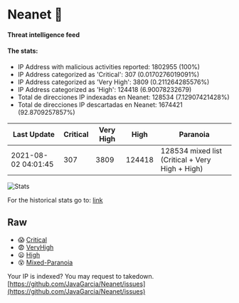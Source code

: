 # Neanet :hocho:
#### Threat intelligence feed
#### The stats:

- IP Address with malicious activities reported: 1802955 (100%)
- IP Address categorized as 'Critical':  307 (0.0170276019091%)
- IP Address categorized as 'Very High':  3809 (0.211264285576%)
- IP Address categorized as 'High':  124418 (6.90078232679)
- Total de direcciones IP indexadas en Neanet:  128534 (7.12907421428%)
- Total de direcciones IP descartadas en Neanet:  1674421 (92.8709257857%)

| Last Update | Critical | Very High | High | Paranoia |
| --- | --- | --- | --- | --- |
| 2021-08-02 04:01:45 | 307 | 3809 | 124418 | 128534 mixed list (Critical + Very High + High)|

![Stats](https://docs.google.com/spreadsheets/d/e/2PACX-1vSnaNMIXVabIpDJjufMlzH7poXnshF3mgd8Is1g9ytUEzVsP5my4Trn8f-xkoLLQ38xpL3HtmUexLo6/pubchart?oid=501124687&format=image)

For the historical stats go to: [link](/stats.csv)
## Raw
- :scream: [Critical](https://raw.githubusercontent.com/JavaGarcia/Neanet/master/blacklists/neanet_critical.txt)
- :fearful: [VeryHigh](https://raw.githubusercontent.com/JavaGarcia/Neanet/master/blacklists/neanet_veryHigh.txtt)
- :frowning: [High](https://raw.githubusercontent.com/JavaGarcia/Neanet/master/blacklists/neanet_high.txt)
- :dizzy_face: [Mixed-Paranoia](https://raw.githubusercontent.com/JavaGarcia/Neanet/master/blacklists/neanet_all.txt)


Your IP is indexed? You may request to takedown. [https://github.com/JavaGarcia/Neanet/issues](https://github.com/JavaGarcia/Neanet/issues)











































































































































































































































































































































































































































































































































































































































































































































































































































































































































































































































































































































































































































































































































































































































































































































































































































































































































































































































































































































































































































































































































































































































































































































































































































































































































































































































































































































































































































































































































































































































































































































































































































































































































































































































































































































































































































































































































































































































































































































































































































































































































































































































































































































































































































































































































































































































































































































































































































































































































































































































































































































































































































































































































































































































































































































































































































































































































































































































































































































































































































































































































































































































































































































































































































































































































































































































































































































































































































































































































































































































































































































































































































































































































































































































































































































































































































































































































































































































































































































































































































































































































